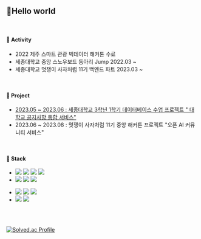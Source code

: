 ## 👋Hello world

<br>

#### 📌 Activity

- 2022 제주 스마트 관광 빅데이터 해커톤 수료
- 세종대학교 중앙 스노우보드 동아리 Jump 2022.03 ~
- 세종대학교 멋쟁이 사자처럼 11기 백엔드 파트 2023.03 ~
  
<br>

#### 📌 Project
- [2023.05 ~ 2023.06 : 세종대학교 3학년 1학기 데이터베이스 수업 프로젝트 " 대학교 공지사항 통합 서비스"](https://github.com/Ahnheechan/Notice-Integrated-Service)
- 2023.06 ~ 2023.08 : 멋쟁이 사자처럼 11기 중앙 해커톤 프로젝트 "오픈 AI 커뮤니티 서비스"

<br>

#### 📌 Stack
<!--자바-->
- <img src="https://img.shields.io/badge/JAVA-007396?style=flat-square&logo=java&logoColor=white"/>
  <img src="https://img.shields.io/badge/spring-6DB33F?style=flat-square&logo=spring&logoColor=white"/>
  <img src="https://img.shields.io/badge/HTML5-E34F26?style=flat-square&logo=html5&logoColor=white"/>
  <img src="https://img.shields.io/badge/CSS3-1572B6?style=flat-square&logo=css3&logoColor=white"/>

- <img src="https://img.shields.io/badge/Python-3776AB?style=flat-square&logo=Python&logoColor=white"/>
  <img src="https://img.shields.io/badge/Flask-000000?style=flat-square&logo=flask&logoColor=white"/>
  <img src="https://img.shields.io/badge/Selenium-43B02A?style=flat-square&logo=Selenium&logoColor=white"/>

  
<!--DB-->
- <img src="https://img.shields.io/badge/mysql-4479A1?style=flat-square&logo=mysql&logoColor=black" />
  <img src="https://img.shields.io/badge/postgresql-4169E1?style=flat-square&logo=postgresql&logoColor=white"/>
  <img src="https://img.shields.io/badge/mongoDB-47A248?style=flat-square&logo=MongoDB&logoColor=white"/>

- <img src="https://img.shields.io/badge/C-A8B9CC?style=flat-square&logo=C&logoColor=white"/>
  <img src="https://img.shields.io/badge/C++-00599C?style=flat-square&logo=cplusplus&logoColor=white"/>
<br>

<br>

[![Solved.ac Profile](http://mazassumnida.wtf/api/v2/generate_badge?boj=ahc700)](https://solved.ac/ahc700/)


<!--
**Ahnheechan/Ahnheechan** is a ✨ _special_ ✨ repository because its `README.md` (this file) appears on your GitHub profile.

Here are some ideas to get you started:

- 🔭 I’m currently working on ...
- 🌱 I’m currently learning ...
- 👯 I’m looking to collaborate on ...
- 🤔 I’m looking for help with ...
- 💬 Ask me about ...
- 📫 How to reach me: ...
- 😄 Pronouns: ...
- ⚡ Fun fact: ...
-->

